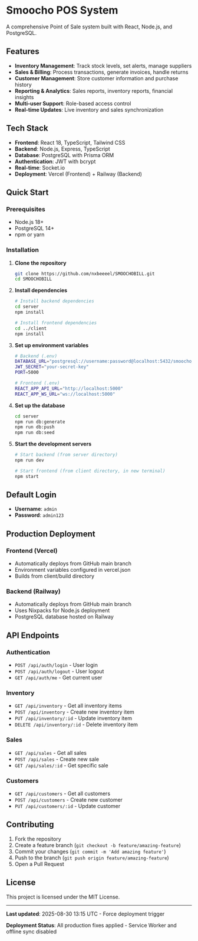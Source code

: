 # Smoocho POS System

A comprehensive Point of Sale system built with React, Node.js, and PostgreSQL.

## Features

- **Inventory Management**: Track stock levels, set alerts, manage suppliers
- **Sales & Billing**: Process transactions, generate invoices, handle returns
- **Customer Management**: Store customer information and purchase history
- **Reporting & Analytics**: Sales reports, inventory reports, financial insights
- **Multi-user Support**: Role-based access control
- **Real-time Updates**: Live inventory and sales synchronization

## Tech Stack

- **Frontend**: React 18, TypeScript, Tailwind CSS
- **Backend**: Node.js, Express, TypeScript
- **Database**: PostgreSQL with Prisma ORM
- **Authentication**: JWT with bcrypt
- **Real-time**: Socket.io
- **Deployment**: Vercel (Frontend) + Railway (Backend)

## Quick Start

### Prerequisites

- Node.js 18+
- PostgreSQL 14+
- npm or yarn

### Installation

1. **Clone the repository**
   ```bash
   git clone https://github.com/nxbeeeel/SMOOCHOBILL.git
   cd SMOOCHOBILL
   ```

2. **Install dependencies**
   ```bash
   # Install backend dependencies
   cd server
   npm install
   
   # Install frontend dependencies
   cd ../client
   npm install
   ```

3. **Set up environment variables**
   ```bash
   # Backend (.env)
   DATABASE_URL="postgresql://username:password@localhost:5432/smoocho_pos"
   JWT_SECRET="your-secret-key"
   PORT=5000
   
   # Frontend (.env)
   REACT_APP_API_URL="http://localhost:5000"
   REACT_APP_WS_URL="ws://localhost:5000"
   ```

4. **Set up the database**
   ```bash
   cd server
   npm run db:generate
   npm run db:push
   npm run db:seed
   ```

5. **Start the development servers**
   ```bash
   # Start backend (from server directory)
   npm run dev
   
   # Start frontend (from client directory, in new terminal)
   npm start
   ```

## Default Login

- **Username**: `admin`
- **Password**: `admin123`

## Production Deployment

### Frontend (Vercel)
- Automatically deploys from GitHub main branch
- Environment variables configured in vercel.json
- Builds from client/build directory

### Backend (Railway)
- Automatically deploys from GitHub main branch
- Uses Nixpacks for Node.js deployment
- PostgreSQL database hosted on Railway

## API Endpoints

### Authentication
- `POST /api/auth/login` - User login
- `POST /api/auth/logout` - User logout
- `GET /api/auth/me` - Get current user

### Inventory
- `GET /api/inventory` - Get all inventory items
- `POST /api/inventory` - Create new inventory item
- `PUT /api/inventory/:id` - Update inventory item
- `DELETE /api/inventory/:id` - Delete inventory item

### Sales
- `GET /api/sales` - Get all sales
- `POST /api/sales` - Create new sale
- `GET /api/sales/:id` - Get specific sale

### Customers
- `GET /api/customers` - Get all customers
- `POST /api/customers` - Create new customer
- `PUT /api/customers/:id` - Update customer

## Contributing

1. Fork the repository
2. Create a feature branch (`git checkout -b feature/amazing-feature`)
3. Commit your changes (`git commit -m 'Add amazing feature'`)
4. Push to the branch (`git push origin feature/amazing-feature`)
5. Open a Pull Request

## License

This project is licensed under the MIT License.

---

**Last updated**: 2025-08-30 13:15 UTC - Force deployment trigger

**Deployment Status**: All production fixes applied - Service Worker and offline sync disabled
